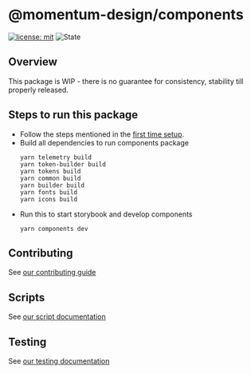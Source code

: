 # @momentum-design/components

[![license: mit](https://img.shields.io/badge/License-MIT-blueviolet?style=flat-square)](https://github.com/momentum-design/momentum-design/blob/main/LICENSE)
![State](https://img.shields.io/badge/State-Alpha-blue?style=flat-square)

## Overview

This package is WIP - there is no guarantee for consistency, stability till properly released.

## Steps to run this package

- Follow the steps mentioned in the [first time setup](https://github.com/momentum-design/momentum-design/blob/main/CONTRIBUTING.md#first-time-setup).
- Build all dependencies to run components package
    ```
    yarn telemetry build
    yarn token-builder build
    yarn tokens build
    yarn common build
    yarn builder build
    yarn fonts build
    yarn icons build
    ```
- Run this to start storybook and develop components
    ```
    yarn components dev
    ```

## Contributing

See [our contributing guide](./CONTRIBUTING.md)

## Scripts

See [our script documentation](./SCRIPTS.md)

## Testing

See [our testing documentation](./TESTING.md)
